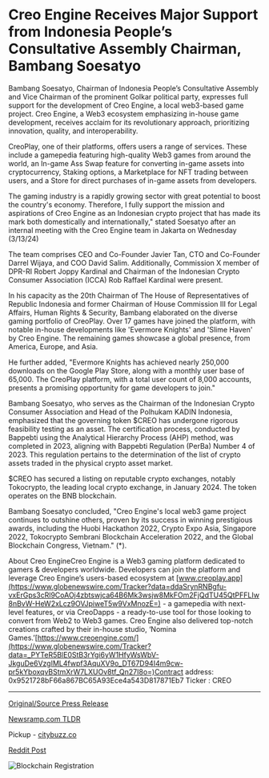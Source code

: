 # Creo Engine Receives Major Support from Indonesia People’s Consultative Assembly Chairman, Bambang Soesatyo

Bambang Soesatyo, Chairman of Indonesia People’s Consultative Assembly and Vice Chairman of the prominent Golkar political party, expresses full support for the development of Creo Engine, a local web3-based game project. Creo Engine, a Web3 ecosystem emphasizing in-house game development, receives acclaim for its revolutionary approach, prioritizing innovation, quality, and interoperability.

CreoPlay, one of their platforms, offers users a range of services. These include a gamepedia featuring high-quality Web3 games from around the world, an In-game Ass Swap feature for converting in-game assets into cryptocurrency, Staking options, a Marketplace for NFT trading between users, and a Store for direct purchases of in-game assets from developers.

The gaming industry is a rapidly growing sector with great potential to boost the country's economy. Therefore, I fully support the mission and aspirations of Creo Engine as an Indonesian crypto project that has made its mark both domestically and internationally," stated Soesatyo after an internal meeting with the Creo Engine team in Jakarta on Wednesday (3/13/24)

The team comprises CEO and Co-Founder Javier Tan, CTO and Co-Founder Darrel Wijaya, and COO David Salim. Additionally, Commission X member of DPR-RI Robert Joppy Kardinal and Chairman of the Indonesian Crypto Consumer Association (ICCA) Rob Raffael Kardinal were present.

In his capacity as the 20th Chairman of The House of Representatives of Republic Indonesia and former Chairman of House Commission III for Legal Affairs, Human Rights & Security, Bambang elaborated on the diverse gaming portfolio of CreoPlay. Over 17 games have joined the platform, with notable in-house developments like 'Evermore Knights' and 'Slime Haven' by Creo Engine. The remaining games showcase a global presence, from America, Europe, and Asia.

He further added, "Evermore Knights has achieved nearly 250,000 downloads on the Google Play Store, along with a monthly user base of 65,000. The CreoPlay platform, with a total user count of 8,000 accounts, presents a promising opportunity for game developers to join."

Bambang Soesatyo, who serves as the Chairman of the Indonesian Crypto Consumer Association and Head of the Polhukam KADIN Indonesia, emphasized that the governing token $CREO has undergone rigorous feasibility testing as an asset. The certification process, conducted by Bappebti using the Analytical Hierarchy Process (AHP) method, was completed in 2023, aligning with Bappebti Regulation (PerBa) Number 4 of 2023. This regulation pertains to the determination of the list of crypto assets traded in the physical crypto asset market.

$CREO has secured a listing on reputable crypto exchanges, notably Tokocrypto, the leading local crypto exchange, in January 2024. The token operates on the BNB blockchain.

Bambang Soesatyo concluded, "Creo Engine's local web3 game project continues to outshine others, proven by its success in winning prestigious awards, including the Huobi Hackathon 2022, Crypto Expo Asia, Singapore 2022, Tokocrypto Sembrani Blockchain Acceleration 2022, and the Global Blockchain Congress, Vietnam." (*).

About Creo EngineCreo Engine is a Web3 gaming platform dedicated to gamers & developers worldwide. Developers can join the platform and leverage Creo Engine’s users-based ecosystem at [www.creoplay.app](https://www.globenewswire.com/Tracker?data=ddaSrynRNBgfu-vxErGps3cRl9CoAOj4zbtswjca64B6Mk3wsjw8MkFOm2FjQdTU45QtPFFLIw8nBvW-HeW2xLcz9OVJpiweT5w9VxMnozE=) - a gamepedia with next-level features, or via CreoDapps - a ready-to-use tool for those looking to convert from Web2 to Web3 games. Creo Engine also delivered top-notch creations crafted by their in-house studio, ‘Nomina Games.’[https://www.creoengine.com/](https://www.globenewswire.com/Tracker?data=_PYTeR5BlE0StB3rYgi6yW1HfyWsWbV-JkguDe6VzgIML4fwpf3AquXV9o_DT67D94I4m9cw-pr5kYboxqvBStmXrW7LXUOv8tf_Qn27I8o=)Contract address: 0x9521728bF66a867BC65A93Ece4a543D817871Eb7 Ticker : CREO 

---

[Original/Source Press Release](https://blockchainwire.io/press-release/creo-engine-receives-major-support-from-indonesia-peoples-consultative-assembly-chairman-bambang-soesatyo)
                    

[Newsramp.com TLDR](https://newsramp.com/curated-news/indonesian-political-leader-endorses-web3-game-project-creo-engine/bb30d00ac13f023563fb84b95cc33abe) 


Pickup - [citybuzz.co](https://citybuzz.co/2024/03/13/creo-engine-s-web3-gaming-vision-gains-influential-support-in-indonesia)
 



[Reddit Post](https://www.reddit.com/r/GamingNewsRamp/comments/1bdyqc5/indonesian_political_leader_endorses_web3_game/) 



![Blockchain Registration](https://cdn.newsramp.app/blockchainwire/qrcode/243/13/joke91No.webp)
